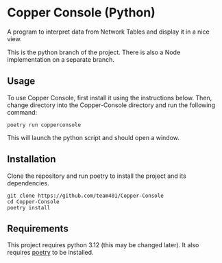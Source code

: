 # Copper Console (Python)

A program to interpret data from Network Tables and display it in a nice view.

This is the python branch of the project. There is also a Node implementation on a separate branch.

## Usage

To use Copper Console, first install it using the instructions below.
Then, change directory into the Copper-Console directory and run the following command:
```
poetry run copperconsole
```
This will launch the python script and should open a window.

## Installation

Clone the repository and run poetry to install the project and its dependencies.

```
git clone https://github.com/team401/Copper-Console
cd Copper-Console
poetry install
```

## Requirements

This project requires python 3.12 (this may be changed later).
It also requires [poetry](https://python-poetry.org) to be installed.